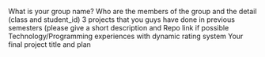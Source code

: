 What is your group name?
Who are the members of the group and the detail (class and student_id)
3 projects that you guys have done in previous semesters (please give a short description and Repo link if possible
Technology/Programming experiences with dynamic rating system
Your final project title and plan
